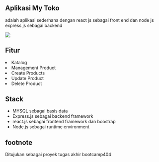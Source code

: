 <h2>Aplikasi My Toko</h2>
<p>adalah aplikasi sederhana dengan react js sebagai front end dan node js express js sebagai backend</p>
<img src="https://prnt.sc/yVtbdxeCnD_M"></img>
<h2>Fitur</h2>
<li>Katalog</li>
<li>Management Product </li>
<li>Create Products</li>
<li>Update Product</li>
<li>Delete Product</li>

<h2>Stack</h2>
<ul>
 <li>MYSQL sebagai basis data</li>
 <li>Express.js sebagai backend framework</li>
 <li>react.js sebagai frontend framework dan boostrap</li>
 <li>Node.js sebagai runtime environment</li>
</ul>

<h2>footnote</h2>
<p>Ditujukan sebagai proyek tugas akhir bootcamp404</p>

